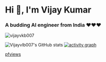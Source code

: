 # Hi 👋, I'm Vijay Kumar
### A budding AI engineer from India ❤️❤️❤️

<p align="left"> <img src="https://komarev.com/ghpvc/?username=vijayvkb007&label=Profile%20views&color=0e75b6&style=flat" alt="vijayvkb007" /> </p>

  
![Vijayvlb007's GitHub stats](https://github-readme-stats.vercel.app/api?username=Vijayvkb007&show_icons=true&theme=radical)
[![activity graph](https://github-readme-activity-graph.vercel.app/graph?username=Vijayvkb007&theme=github-dark-dimmed&custom_title=Vijayvkb007's%20Activity%20Graph&hide_border=true)](https://github.com/ashutosh00710/github-readme-activity-graph)

[pfviews](https://komarev.com/ghpvc/?username=Vijayvkb007&label=Profile%20views&color=0e75b6&style=flat)
